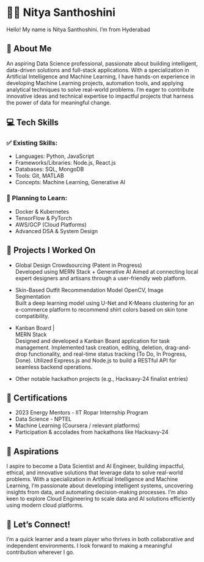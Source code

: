 # 👩‍💻 Nitya Santhoshini

Hello! My name is Nitya Santhoshini. I’m from Hyderabad

## 🌸 About Me

An aspiring Data Science professional, passionate about building intelligent, data-driven solutions and full-stack applications. With a specialization in Artificial Intelligence and Machine Learning, I have hands-on experience in developing Machine Learning projects, automation tools, and applying analytical techniques to solve real-world problems. I’m eager to contribute innovative ideas and technical expertise to impactful projects that harness the power of data for meaningful change.


## 💻 Tech Skills

### ✅ Existing Skills:
- Languages: Python, JavaScript
- Frameworks/Libraries: Node.js, React.js
- Databases: SQL, MongoDB
- Tools: Git, MATLAB
- Concepts: Machine Learning, Generative AI

### 🚀 Planning to Learn:
- Docker & Kubernetes
- TensorFlow & PyTorch
- AWS/GCP (Cloud Platforms)
- Advanced DSA & System Design

## 🔨 Projects I Worked On

- Global Design Crowdsourcing (Patent in Progress)  
  Developed using MERN Stack + Generative AI
  Aimed at connecting local expert designers and artisans through a user-friendly web platform.

- Skin-Based Outfit Recommendation Model 
  OpenCV, Image Segmentation  
  Built a deep learning model using U-Net and K-Means clustering for an e-commerce platform to recommend shirt colors based on skin tone compatibility.

- Kanban Board |  
  MERN Stack  
  Designed and developed a Kanban Board application for task management. Implemented task creation, editing, deletion, drag-and-drop functionality, and real-time status tracking (To Do, In Progress, Done). Utilized Express.js and Node.js to build a RESTful API for seamless backend operations.

- Other notable hackathon projects (e.g., Hacksavy-24 finalist entries)


## 📜 Certifications

- 2023 Energy Mentors - IIT Ropar Internship Program
- Data Science - NPTEL
- Machine Learning (Coursera / relevant platforms)
- Participation & accolades from hackathons like Hacksavy-24

## 🎯 Aspirations

I aspire to become a Data Scientist and AI Engineer, building impactful, ethical, and innovative solutions that leverage data to solve real-world problems. With a specialization in Artificial Intelligence and Machine Learning, I’m passionate about developing intelligent systems, uncovering insights from data, and automating decision-making processes. I’m also keen to explore Cloud Engineering to scale data and AI solutions efficiently using modern cloud platforms.


## 🤝 Let’s Connect!

I’m a quick learner and a team player who thrives in both collaborative and independent environments. I look forward to making a meaningful contribution wherever I go.

